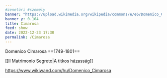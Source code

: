```yaml
---
#zenetöri #személy
banner: "https://upload.wikimedia.org/wikipedia/commons/e/e6/Domenico_Cimarosa_%28recomposed%29.jpg"
banner_y: 0.104
title: Cimarosa
feed: show
date: 2022-12-23 17:30
permalink: /Cimarosa
---
```

Domenico Cimarosa
==1749-1801==

[[Il Matrimonio Segreto|A titkos házasság]]

https://www.wikiwand.com/hu/Domenico_Cimarosa
